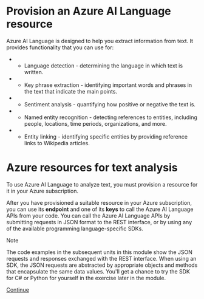 
# 
# Provision an Azure AI Language resource

Azure AI Language is designed to help you extract information from text. It provides functionality that you can use for:

- - Language detection - determining the language in which text is written.
- - Key phrase extraction - identifying important words and phrases in the text that indicate the main points.
- - Sentiment analysis - quantifying how positive or negative the text is.
- - Named entity recognition - detecting references to entities, including people, locations, time periods, organizations, and more.
- - Entity linking - identifying specific entities by providing reference links to Wikipedia articles.

## 
# Azure resources for text analysis

To use Azure AI Language to analyze text, you must provision a resource for it in your Azure subscription.

After you have provisioned a suitable resource in your Azure subscription, you can use its **endpoint** and one of its **keys** to call the Azure AI Language APIs from your code. You can call the Azure AI Language APIs by submitting requests in JSON format to the REST interface, or by using any of the available programming language-specific SDKs.

Note

The code examples in the subsequent units in this module show the JSON requests and responses exchanged with the REST interface. When using an SDK, the JSON requests are abstracted by appropriate objects and methods that encapsulate the same data values. You'll get a chance to try the SDK for C# or Python for yourself in the exercise later in the module.

[Continue](/en-us/)

